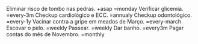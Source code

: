 Eliminar risco de tombo nas pedras. +asap =monday
Verificar glicemia. =every-3m
Checkup cardiológico e ECC. =annualy
Checkup odontológico. =every-1y
Vacinar contra a gripe em meados de Março. =every-march
Escovar o pelo. =weekly
Passear. =weekly
Dar banho. =every3m
Pagar contas do mês de Novembro. =monthly
